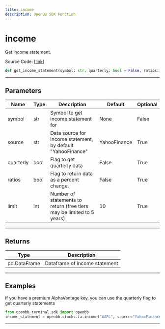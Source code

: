 ```yaml
---
title: income
description: OpenBB SDK Function
---
```


# income

Get income statement.

Source Code: [[link](https://github.com/OpenBB-finance/OpenBBTerminal/tree/main/openbb_terminal/stocks/fundamental_analysis/sdk_helpers.py#L14)]

```python
def get_income_statement(symbol: str, quarterly: bool = False, ratios: bool = False, source: str = "YahooFinance", limit: int = 10) -> pd.DataFrame
```
---
## Parameters

| Name | Type | Description | Default | Optional |
| ---- | ---- | ----------- | ------- | -------- |
| symbol | str | Symbol to get income statement for | None | False |
| source | str | Data source for income statement, by default "YahooFinance" | YahooFinance | True |
| quarterly | bool | Flag to get quarterly data | False | True |
| ratios | bool | Flag to return data as a percent change. | False | True |
| limit | int | Number of statements to return (free tiers may be limited to 5 years) | 10 | True |

---
## Returns

| Type | Description |
| ---- | ----------- |
| pd.DataFrame | Dataframe of income statement |

---
## Examples


If you have a premium AlphaVantage key, you can use the quarterly flag to get quarterly statements
```python
from openbb_terminal.sdk import openbb
income_statement = openbb.stocks.fa.income("AAPL", source="YahooFinance)
```

---
